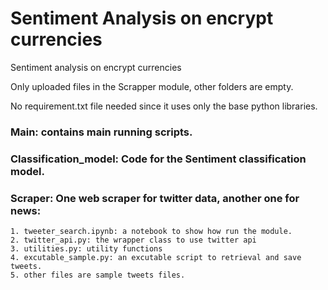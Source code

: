 # Sentiment Analysis on encrypt currencies
Sentiment analysis on encrypt currencies

Only uploaded files in the Scrapper module, other folders are empty.

No requirement.txt file needed since it uses only the base python libraries.

### Main: contains main running scripts.

### Classification_model: Code for the Sentiment classification model.

### Scraper: One web scraper for twitter data, another one for news:

    1. tweeter_search.ipynb: a notebook to show how run the module.
    2. twitter_api.py: the wrapper class to use twitter api
    3. utilities.py: utility functions
    4. excutable_sample.py: an excutable script to retrieval and save tweets.
    5. other files are sample tweets files.
